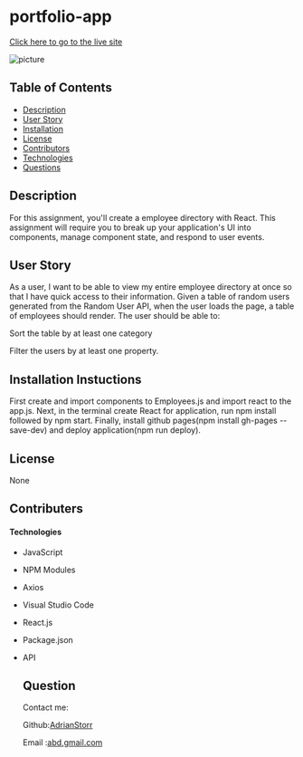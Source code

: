 # portfolio-app

[Click here to go to the live site](https://AdrianStorr.github.io/Employee-Directory/)


![picture](./public/main.png)

  ## Table of Contents
  *  [Description](#Description)
  *  [User Story](#userStory)
  *  [Installation](#Installation)
  *  [License](#License)
  *  [Contributors](#contributers)
  *  [Technologies](#Technologies)
  *  [Questions](#Questions)

  ## Description
  For this assignment, you'll create a employee directory with React. This assignment will require you to break up your application's UI into components, manage component state, and respond to user events.
  
   ## User Story
  As a user, I want to be able to view my entire employee directory at once so that I have quick access to their information.
  Given a table of random users generated from the Random User API, when the user loads the page, a table of employees should render.
The user should be able to:


Sort the table by at least one category


Filter the users by at least one property.
  
  ## Installation Instuctions
 First create and import components to Employees.js and import react to the app.js. Next, in the terminal create React for application, run npm install followed by npm start. Finally, install github pages(npm install gh-pages --save-dev) and deploy application(npm run deploy).

 

  ## License
  None

  ## Contributers
  

 #### Technologies

- JavaScript
- NPM Modules
- Axios
- Visual Studio Code
- React.js
- Package.json
- API
  

  ## Question
  Contact me:

  Github:[AdrianStorr](https://github.com/AdrianStorr)
  
  Email :[abd,gmail.com](https://github.com/AdrianStorr)
